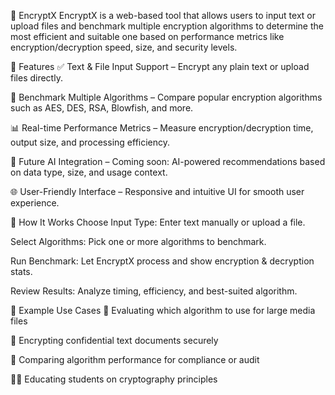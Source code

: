 
🔐 EncryptX
EncryptX is a web-based tool that allows users to input text or upload files and benchmark multiple encryption algorithms to determine the most efficient and suitable one based on performance metrics like encryption/decryption speed, size, and security levels.

🚀 Features
✅ Text & File Input Support – Encrypt any plain text or upload files directly.

🧪 Benchmark Multiple Algorithms – Compare popular encryption algorithms such as AES, DES, RSA, Blowfish, and more.

📊 Real-time Performance Metrics – Measure encryption/decryption time, output size, and processing efficiency.

🧠 Future AI Integration – Coming soon: AI-powered recommendations based on data type, size, and usage context.

🌐 User-Friendly Interface – Responsive and intuitive UI for smooth user experience.

📂 How It Works
Choose Input Type: Enter text manually or upload a file.

Select Algorithms: Pick one or more algorithms to benchmark.

Run Benchmark: Let EncryptX process and show encryption & decryption stats.

Review Results: Analyze timing, efficiency, and best-suited algorithm.


🧪 Example Use Cases
🔐 Evaluating which algorithm to use for large media files

📝 Encrypting confidential text documents securely

🧾 Comparing algorithm performance for compliance or audit

🧑‍💻 Educating students on cryptography principles

